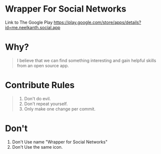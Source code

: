 # Wrapper For Social Networks
Link to The Google Play https://play.google.com/store/apps/details?id=me.neelkanth.social.app

# Why?
> I believe that we can find something interesting and gain helpful skills from an open source app.  

# Contribute Rules
> 1. Don't do evil.
> 2. Don't repeat yourself.
> 3. Only make one change per commit.

# Don't
 1. Don't Use name "Wrapper for Social Networks"
 2. Don't Use the same icon.
